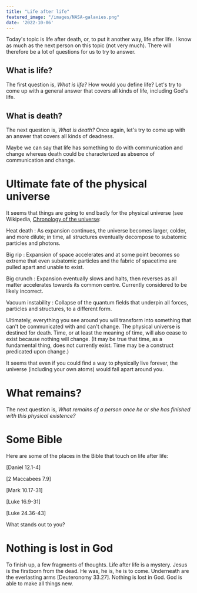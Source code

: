```yaml
---
title: "Life after life"
featured_image: "/images/NASA-galaxies.png"
date: '2022-10-06'
---
```


Today's topic is life after death, or, to put it another way, life after life. I know as much as the next person on this topic (not very much). There will therefore be a lot of questions for us to try to answer.

## What is life?

The first question is, *What is life?* How would you define life? Let's try to come up with a general answer that covers all kinds of life, including God's life.

## What is death?

The next question is, *What is death?* Once again, let's try to come up with an answer that covers all kinds of deadness.

Maybe we can say that life has something to do with communication and change whereas death could be characterized as absence of communication and change.

# Ultimate fate of the physical universe

It seems that things are going to end badly for the physical universe (see Wikipedia, [Chronology of the universe](https://en.wikipedia.org/wiki/Chronology_of_the_universe):

Heat death
: As expansion continues, the universe becomes larger, colder, and more dilute; in time, all structures eventually decompose to subatomic particles and photons.

Big rip
: Expansion of space accelerates and at some point becomes so extreme that even subatomic particles and the fabric of spacetime are pulled apart and unable to exist.

Big crunch
: Expansion eventually slows and halts, then reverses as all matter accelerates towards its common centre. Currently considered to be likely incorrect.

Vacuum instability
: Collapse of the quantum fields that underpin all forces, particles and structures, to a different form.

Ultimately, everything you see around you will transform into something that can't be communicated with and can't change. The physical universe is destined for death. Time, or at least the meaning of time, will also cease to exist because nothing will change. (It may be true that time, as a fundamental thing, does not currently exist. Time may be a construct predicated upon change.)

It seems that even if you could find a way to physically live forever, the universe (including your own atoms) would fall apart around you. 

# What remains?

The next question is, *What remains of a person once he or she has finished with this physical existence?*

# Some Bible 

Here are some of the places in the Bible that touch on life after life:

[Daniel 12.1-4]

[2 Maccabees 7.9]

[Mark 10.17-31]

[Luke 16.9-31]

[Luke 24.36-43]

What stands out to you?

# Nothing is lost in God

To finish up, a few fragments of thoughts. Life after life is a mystery. Jesus is the firstborn from the dead. He was, he is, he is to come. Underneath are the everlasting arms [Deuteronomy 33.27]. Nothing is lost in God. God is able to make all things new.

